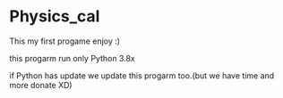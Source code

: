 # Physics_cal
This my first progame enjoy :)

this progarm run only Python 3.8x

if Python has update we update this progarm too.(but we have time and more donate XD)

